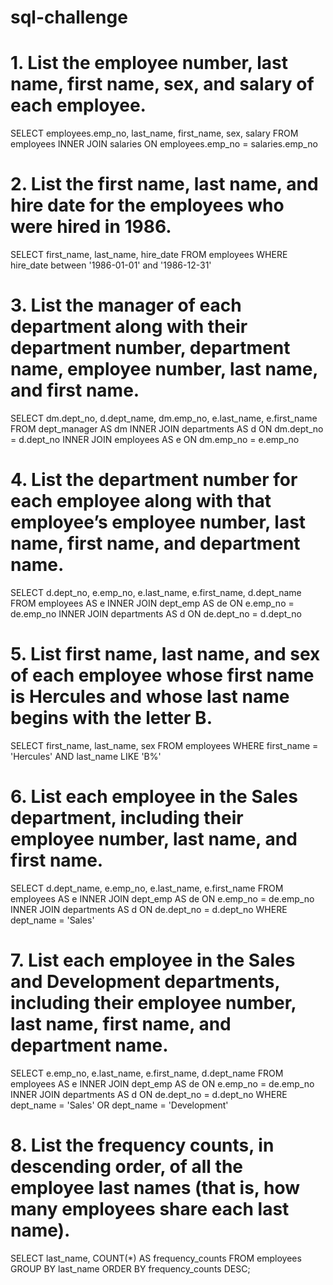 # sql-challenge

# 1. List the employee number, last name, first name, sex, and salary of each employee.
SELECT employees.emp_no, last_name, first_name, sex, salary FROM employees
INNER JOIN salaries ON employees.emp_no = salaries.emp_no

# 2. List the first name, last name, and hire date for the employees who were hired in 1986.
SELECT first_name, last_name, hire_date  FROM employees WHERE hire_date between '1986-01-01' and '1986-12-31'

# 3. List the manager of each department along with their department number, department name, employee number, last name, and first name.
SELECT dm.dept_no, d.dept_name, dm.emp_no, e.last_name, e.first_name 
FROM dept_manager AS dm
INNER JOIN departments AS d ON dm.dept_no = d.dept_no
INNER JOIN employees AS e ON dm.emp_no = e.emp_no

# 4. List the department number for each employee along with that employee’s employee number, last name, first name, and department name.
SELECT d.dept_no, e.emp_no, e.last_name, e.first_name, d.dept_name 
FROM employees AS e
INNER JOIN dept_emp AS de ON e.emp_no = de.emp_no
INNER JOIN departments AS d ON de.dept_no = d.dept_no

# 5. List first name, last name, and sex of each employee whose first name is Hercules and whose last name begins with the letter B.
SELECT first_name, last_name, sex  FROM employees WHERE first_name = 'Hercules' AND last_name LIKE 'B%'

# 6. List each employee in the Sales department, including their employee number, last name, and first name.
SELECT d.dept_name, e.emp_no, e.last_name, e.first_name
FROM employees AS e
INNER JOIN dept_emp AS de ON e.emp_no = de.emp_no
INNER JOIN departments AS d ON de.dept_no = d.dept_no
WHERE dept_name = 'Sales'

# 7. List each employee in the Sales and Development departments, including their employee number, last name, first name, and department name.
SELECT e.emp_no, e.last_name, e.first_name, d.dept_name
FROM employees AS e
INNER JOIN dept_emp AS de ON e.emp_no = de.emp_no
INNER JOIN departments AS d ON de.dept_no = d.dept_no
WHERE dept_name = 'Sales' OR dept_name = 'Development'

# 8. List the frequency counts, in descending order, of all the employee last names (that is, how many employees share each last name).
SELECT last_name, COUNT(*) AS frequency_counts 
FROM employees GROUP BY last_name
ORDER BY frequency_counts DESC;